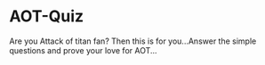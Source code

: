 # AOT-Quiz
Are you Attack of titan fan?
Then this is for you...Answer the simple questions and prove your love for AOT...
